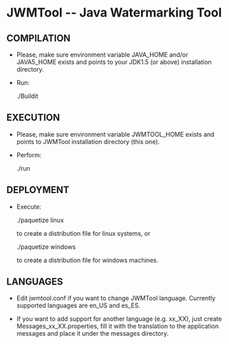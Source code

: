 JWMTool -- Java Watermarking Tool
=======

COMPILATION
-----------

- Please, make sure environment variable JAVA_HOME and/or JAVA5_HOME exists
  and points to your JDK1.5 (or above) installation directory.

- Run:

	./Buildit

EXECUTION
---------

- Please, make sure environment variable JWMTOOL_HOME exists
  and points to JWMTool installation directory (this one).

- Perform:

	./run

DEPLOYMENT
----------

- Execute:

	./paquetize linux

  to create a distribution file for linux systems, or

	./paquetize windows

  to create a distribution file for windows machines.

LANGUAGES
---------

- Edit jwmtool.conf if you want to change JWMTool language.
  Currently supported languages are en_US and es_ES.

- If you want to add support for another language (e.g. xx_XX),
  just create Messages_xx_XX.properties, fill it with the
  translation to the application messages and place it under
  the messages directory.

